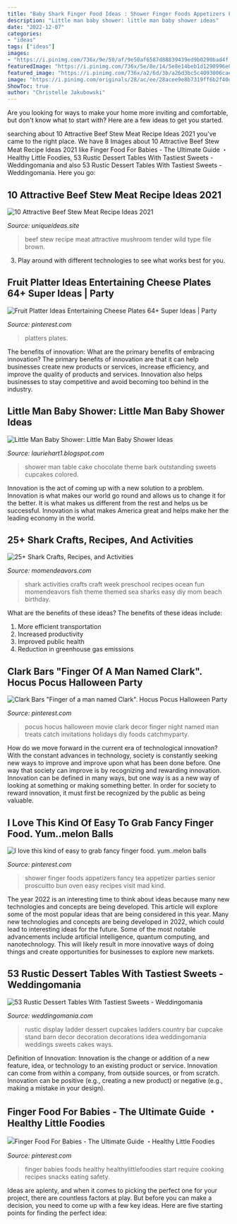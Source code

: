```yaml
---
title: "Baby Shark Finger Food Ideas : Shower Finger Foods Appetizers Fancy Tea Appetizer Parties Senior Proscuitto Bun Oven Easy Recipes Visit Mad Kind"
description: "Little man baby shower: little man baby shower ideas"
date: "2022-12-07"
categories:
- "ideas"
tags: ["ideas"]
images:
- "https://i.pinimg.com/736x/9e/50/af/9e50af6587d88839439ed9b0290bad4f.jpg"
featuredImage: "https://i.pinimg.com/736x/5e/8e/14/5e8e14beb1d1290996e0784b10e55fc6.jpg"
featured_image: "https://i.pinimg.com/736x/a2/6d/3b/a26d3bc5c4093006cae544be9a5842fb--baby-shower-appetizers-baby-shower-foods.jpg?b=t"
image: "https://i.pinimg.com/originals/28/ac/ee/28acee9e8b7319ff6b2f40d4b6c8600b.jpg"
ShowToc: true
author: "Christelle Jakubowski"
---
```



Are you looking for ways to make your home more inviting and comfortable, but don't know what to start with? Here are a few ideas to get you started. 

	

		
searching about 10 Attractive Beef Stew Meat Recipe Ideas 2021 you've came to the right place. We have 8 Images about 10 Attractive Beef Stew Meat Recipe Ideas 2021 like Finger Food For Babies - The Ultimate Guide ・Healthy Little Foodies, 53 Rustic Dessert Tables With Tastiest Sweets - Weddingomania and also 53 Rustic Dessert Tables With Tastiest Sweets - Weddingomania. Here you go:
		
    
## 10 Attractive Beef Stew Meat Recipe Ideas 2021

<img loading=lazy src="https://www.uniqueideas.site/wp-content/uploads/wild-mushroom-and-beef-stew-recipe-classic-beef-stew-tender.jpg" onerror="this.onerror=null;this.src='https://tse2.mm.bing.net/th?id=OIP.BfeKGAXaLOP2BzSJfKIurwHaLH&amp;pid=15.1';" alt="10 Attractive Beef Stew Meat Recipe Ideas 2021">

_Source: uniqueideas.site_

>beef stew recipe meat attractive mushroom tender wild type file brown. 

	

3. Play around with different technologies to see what works best for you. 

    
## Fruit Platter Ideas Entertaining Cheese Plates 64+ Super Ideas | Party

<img loading=lazy src="https://i.pinimg.com/736x/9e/50/af/9e50af6587d88839439ed9b0290bad4f.jpg" onerror="this.onerror=null;this.src='https://tse4.mm.bing.net/th?id=OIP.Xfpn-31fv097Ow2EvOPxqgAAAA&amp;pid=15.1';" alt="Fruit Platter Ideas Entertaining Cheese Plates 64+ Super Ideas | Party">

_Source: pinterest.com_

>platters plates. 

	

The benefits of innovation: What are the primary benefits of embracing innovation?
The primary benefits of innovation are that it can help businesses create new products or services, increase efficiency, and improve the quality of products and services. Innovation also helps businesses to stay competitive and avoid becoming too behind in the industry.

    
## Little Man Baby Shower: Little Man Baby Shower Ideas

<img loading=lazy src="https://2.bp.blogspot.com/-vGRmTjFF_9U/T3m8bbbxDrI/AAAAAAAAAA0/tN8Uq_Qr6C8/s1600/DSCN0016.JPG" onerror="this.onerror=null;this.src='https://tse4.mm.bing.net/th?id=OIP.RGirXlI2oWyzxLPGcfRXLQHaFj&amp;pid=15.1';" alt="Little Man Baby Shower: Little Man Baby Shower Ideas">

_Source: lauriehart1.blogspot.com_

>shower man table cake chocolate theme bark outstanding sweets cupcakes colored. 

	

Innovation is the act of coming up with a new solution to a problem. Innovation is what makes our world go round and allows us to change it for the better. It is what makes us different from the rest and helps us be successful. Innovation is what makes America great and helps make her the leading economy in the world.

    
## 25+ Shark Crafts, Recipes, And Activities

<img loading=lazy src="http://www.momendeavors.com/wp-content/uploads/2015/07/Shark-Crafts-Activities-512x1024.jpg" onerror="this.onerror=null;this.src='https://tse1.mm.bing.net/th?id=OIP.WIF0luLgugdYWbkAXceVlAHaO0&amp;pid=15.1';" alt="25+ Shark Crafts, Recipes, and Activities">

_Source: momendeavors.com_

>shark activities crafts craft week preschool recipes ocean fun momendeavors fish theme themed sea sharks easy diy mom beach birthday. 

	

What are the benefits of these ideas?
The benefits of these ideas include: 
1. More efficient transportation 
2. Increased productivity 
3. Improved public health 
4. Reduction in greenhouse gas emissions 

    
## Clark Bars &quot;Finger Of A Man Named Clark&quot;. Hocus Pocus Halloween Party

<img loading=lazy src="https://i.pinimg.com/originals/28/ac/ee/28acee9e8b7319ff6b2f40d4b6c8600b.jpg" onerror="this.onerror=null;this.src='https://tse2.mm.bing.net/th?id=OIP.kfMWin0b1KWQuJ7509CPmwHaLJ&amp;pid=15.1';" alt="Clark Bars &quot;Finger of a man named Clark&quot;. Hocus Pocus Halloween Party">

_Source: pinterest.com_

>pocus hocus halloween movie clark decor finger night named man treats catch invitations holidays diy foods catchmyparty. 

	

How do we move forward in the current era of technological innovation? With the constant advances in technology, society is constantly seeking new ways to improve and improve upon what has been done before. One way that society can improve is by recognizing and rewarding innovation. Innovation can be defined in many ways, but one way is as a new way of looking at something or making something better. In order for society to reward innovation, it must first be recognized by the public as being valuable.

    
## I Love This Kind Of Easy To Grab Fancy Finger Food. Yum..melon Balls

<img loading=lazy src="https://i.pinimg.com/736x/a2/6d/3b/a26d3bc5c4093006cae544be9a5842fb--baby-shower-appetizers-baby-shower-foods.jpg?b=t" onerror="this.onerror=null;this.src='https://tse2.mm.bing.net/th?id=OIP.PA2LLBdGTtoicXrkYdSZSwHaE4&amp;pid=15.1';" alt="I love this kind of easy to grab fancy finger food. yum..melon balls">

_Source: pinterest.com_

>shower finger foods appetizers fancy tea appetizer parties senior proscuitto bun oven easy recipes visit mad kind. 

	

The year 2022 is an interesting time to think about ideas because many new technologies and concepts are being developed. This article will explore some of the most popular ideas that are being considered in this year.
Many new technologies and concepts are being developed in 2022, which could lead to interesting ideas for the future. Some of the most notable advancements include artificial intelligence, quantum computing, and nanotechnology. This will likely result in more innovative ways of doing things and create opportunities for businesses to explore new markets.

    
## 53 Rustic Dessert Tables With Tastiest Sweets - Weddingomania

<img loading=lazy src="https://i.weddingomania.com/30-rustic-inspired-food-display-ideas-with-tastiest-desserts-24.jpg" onerror="this.onerror=null;this.src='https://tse4.mm.bing.net/th?id=OIP.zLx0NJH924WR4_wBRKLT8AAAAA&amp;pid=15.1';" alt="53 Rustic Dessert Tables With Tastiest Sweets - Weddingomania">

_Source: weddingomania.com_

>rustic display ladder dessert cupcakes ladders country bar cupcake stand barn decor decoration decorations idea weddingomania weddings sweets cakes ways. 

	

Definition of Innovation:
Innovation is the change or addition of a new feature, idea, or technology to an existing product or service. Innovation can come from within a company, from outside sources, or from scratch. Innovation can be positive (e.g., creating a new product) or negative (e.g., making a mistake in your design).

    
## Finger Food For Babies - The Ultimate Guide ・Healthy Little Foodies

<img loading=lazy src="https://i.pinimg.com/736x/5e/8e/14/5e8e14beb1d1290996e0784b10e55fc6.jpg" onerror="this.onerror=null;this.src='https://tse3.mm.bing.net/th?id=OIP.BFzPpwX5hHUaPzEtEjHX6AHaLH&amp;pid=15.1';" alt="Finger Food For Babies - The Ultimate Guide ・Healthy Little Foodies">

_Source: pinterest.com_

>finger babies foods healthy healthylittlefoodies start require cooking recipes snacks eating safety. 

	

Ideas are aplenty, and when it comes to picking the perfect one for your project, there are countless factors at play. But before you can make a decision, you need to come up with a few key ideas. Here are five starting points for finding the perfect idea:

